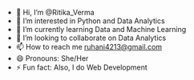 - 👋 Hi, I’m @Ritika_Verma
- 👀 I’m interested in Python and Data Analytics
- 🌱 I’m currently learning Data and Machine Learning
- 💞️ I’m looking to collaborate on Data Analytics 
- 📫 How to reach me ruhani4213@gmail.com
- 😄 Pronouns: She/Her
- ⚡ Fun fact: Also, I do Web Development

<!---
Ritika-010/Ritika-010 is a ✨ special ✨ repository because its `README.md` (this file) appears on your GitHub profile.
You can click the Preview link to take a look at your changes.
--->
